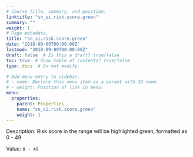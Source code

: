 ```yaml
---
# Course title, summary, and position.
linktitle: "sn_si.risk.score.green"
summary: ""
weight: 1
# Page metadata.
title: "sn_si.risk.score.green"
date: "2018-09-09T00:00:00Z"
lastmod: "2018-09-09T00:00:00Z"
draft: false  # Is this a draft? true/false
toc: true  # Show table of contents? true/false
type: docs  # Do not modify.

# Add menu entry to sidebar.
# - name: Declare this menu item as a parent with ID name.
# - weight: Position of link in menu.
menu:
  properties:
    parent: Properties
    name: "sn_si.risk.score.green"
    weight: 1
---
```


Description: Risk score in the range will be highlighted green, formatted as 0 - 49


Value: `0 - 49`